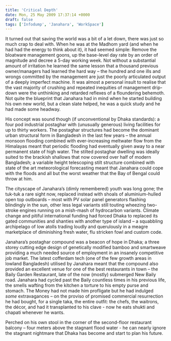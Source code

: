 ```yaml
---
title: 'Critical Depth'
date: Mon, 25 May 2009 17:37:14 +0000
draft: false
tags: ['Infodump', 'Janahara', 'WorkSpace']
---
```


It turned out that saving the world was a bit of a let down, there was just so much crap to deal with. When he was at the Madhom yard (and when he had had the energy to think about it), it had seemed simple: Remove the bloatware management goons, up the base-level day rate by an order of magnitude and decree a 5-day working week. Not without a substantial amount of irritation he learned the same lesson that a thousand previous owner/managers had learned the hard way – the hundred and one ills and wrongs committed by the management are just the poorly articulated output of a deeply imperfect machine. It was almost a personal insult to realise that the vast majority of crushing and repeated inequities of management drip-down were the unthinking and retarded reflexes of a floundering behemoth. Not quite the blueprint that Janahara had in mind when he started building his own new world, but a clean slate helped, he was a quick study and he had made some headway. 

His concept was sound though (if unconventional by Dhaka standards): a four pod industrial postaghar with (unusually generous) living facilities for up to thirty workers. The postaghar structures had become the dominant urban structural form in Bangladesh in the last few years – the annual monsoon flooding combined with ever-increasing meltwater flow from the Himalayas meant that periodic flooding had eventually given away to a near permanent state of high water. The stilted postaghar dwelling was ideally suited to the brackish shallows that now covered over half of modern Bangladesh; a variable height telescoping stilt structure combined with state of the art meteorological forecasting meant that Janahara could cope with the floods and all but the worst weather that the Bay of Bengal could throw at him.

The cityscape of Janahara’s (dimly remembered) youth was long gone; the tuk-tuk a rare sight now, replaced instead with shoals of aluminium-hulled open top outboards – most with PV solar panel generators flashing blindingly in the sun, other less legal variants still touting wheezing two-stroke engines running on a mish-mash of hydrocarbon variants. Climate change and pitiful international funding had forced Dhaka to replaced its gated communities and shanties with another type of island – a squabbling archipelago of low atolls trading loudly and querulously in a meagre marketplace of diminishing fresh water, flu stricken fowl and custom code. 

Janahara’s postaghar compound was a beacon of hope in Dhaka; a three storey cutting edge design of genetically modified bamboo and smartweave providing a much needed source of employment in an insanely competitive job market. The latest cofferdam tech (one of the few growth areas in lowland Bangladesh) utilised by Janahara meant that the compound also provided an excellent venue for one of the best restaurants in town – the Baily Garden Restaurant, late of the now (mostly) submerged New Baily road. Janahara had cycled past the Baily countless times in his previous life, the smells wafting from the kitchen a torture to his empty purse and stomach. The Money had not made him profligate but he had indulged _some_ extravagances – on the proviso of promised commercial resurrection he had bought, for a single taka, the entire outfit: the chefs, the waitrons, the décor, and had it transplanted to his clave - now he eats shukti and chapati whenever he wants.

Perched on his own stool in the corner of the second-floor restaurant balcony – four meters above the stagnant flood water - he can nearly ignore the stagnant nightmare that Dhaka has become and start to plan his future.